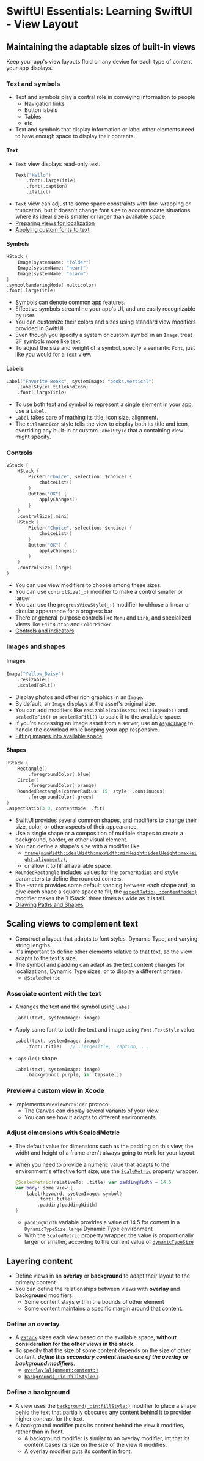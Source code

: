 # SwiftUI Essentials: Learning SwiftUI - View Layout

## Maintaining the adaptable sizes of built-in views

Keep your app's view layouts fluid on any device for each type of content your app displays.

### Text and symbols

- Text and symbols play a contral role in conveying information to people
    - Navigation links
    - Button labels
    - Tables
    - etc
- Text and symbols that display information or label other elements need to have enough space to display their contents.

#### Text

- `Text` view displays read-only text.
    ```swift
    Text("Hello")
        .font(.largeTitle)
        .font(.caption)
        .italic()
    ```
- `Text` view can adjust to some space constraints with line-wrapping or truncation, but it doesn't change font size to accommodate situations where its ideal size is smaller or larger than available space.
- [Preparing views for localization](https://developer.apple.com/documentation/SwiftUI/Preparing-Views-for-Localization)
- [Applying custom fonts to text](https://developer.apple.com/documentation/SwiftUI/Applying-Custom-Fonts-to-Text)

#### Symbols

```swift
HStack {
    Image(systemName: "folder")
    Image(systemName: "heart")
    Image(systemName: "alarm")
}
.symbolRenderingMode(.multicolor)
.font(.largeTitle)
```

- Symbols can denote common app features.
- Effective symbols streamline your app's UI, and are easily recognizable by user.
- You can customize their colors and sizes using standard view modifiers provided in SwiftUI.
- Even though you specify a system or custom symbol in an `Image`, treat SF symbols more like text.
- To adjust the size and weight of a symbol, specify a semantic `Font`, just like you would for a `Text` view.

#### Labels

```swift
Label("Favorite Books", systemImage: "books.vertical")
    .labelStyle(.titleAndIcon)
    .font(.largeTitle)
```

- To use both text and symbol to represent a single element in your app, use a `Label`.
- `Label` takes care of mathing its title, icon size, alignment.
- The `titleAndIcon` style tells the view to display both its title and icon, overriding any built-in or custom `LabelStyle` that a containing view might specify.

### Controls

```swift
VStack {
    HStack {
        Picker("Choice", selection: $choice) {
            choiceList()
        }
        Button("OK") {
            applyChanges()
        }
    }
    .controlSize(.mini)
    HStack {
        Picker("Choice", selection: $choice) {
            choiceList()
        }
        Button("OK") {
            applyChanges()
        }
    }
    .controlSize(.large)
}
```

- You can use view modifiers to choose among these sizes.
- You can use `controlSize(_:)` modifier to make a control smaller or larger
- You can use the `progressViewStyle(_:)` modifier to chhose a linear or circular appearance for a progress bar
- There ar general-purpose controls like `Menu` and `Link`, and specialized views like `EditButton` and `ColorPicker`.
- [Controls and indicators](https://developer.apple.com/documentation/SwiftUI/Controls-and-indicators)

### Images and shapes

#### Images

```swift
Image("Yellow_Daisy")
    .resizable()
    .scaledToFit()
```

- Display photos and other rich graphics in an `Image`.
- By default, an `Image` displays at the asset's original size.
- You can add modifiers like `resizable(capInsets:resizingMode:)` and `scaledToFit()` or `scaledToFill()` to scale it to the available space.
- If you're accessing an image asset from a server, use an [`AsyncImage`](https://developer.apple.com/documentation/SwiftUI/AsyncImage) to handle the download while keeping your app responsive.
- [Fitting images into available space](https://developer.apple.com/documentation/SwiftUI/Fitting-Images-into-Available-Space)

#### Shapes

```swift
HStack {
    Rectangle()
        .foregroundColor(.blue)
    Circle()
        .foregroundColor(.orange)
    RoundedRectangle(cornerRadius: 15, style: .continuous)
        .foregroundColor(.green)
}
.aspectRatio(3.0, contentMode: .fit)
```

- SwiftUI provides several common shapes, and modifiers to change their size, color, or other aspects of their appearance.
- Use a single shape or a composition of multiple shapes to create a background, border, or other visual element.
- You can define a shape's size with a modifier like
    - [`frame(minWidth:idealWidth:maxWidth:minHeight:idealHeight:maxHeight:alignment:)`](https://developer.apple.com/documentation/SwiftUI/View/frame(minWidth:idealWidth:maxWidth:minHeight:idealHeight:maxHeight:alignment:)),
    - or allow it to fill all available space.
- `RoundedRectangle` includes values for the `cornerRadius` and `style` parameters to define the rounded corners.
- The `HStack` provides some default spacing between each shape and, to give each shape a square space to fill, the [`aspectRatio(_:contentMode:)`](https://developer.apple.com/documentation/SwiftUI/View/aspectRatio(_:contentMode:)-6j7xz) modifier makes the `HStack` three times as wide as it is tall.
- [Drawing Paths and Shapes](https://developer.apple.com/tutorials/SwiftUI/drawing-paths-and-shapes)

## Scaling views to complement text

- Construct a layout that adapts to font styles, Dynamic Type, and varying string lengths.
- It's important to define other elements relative to that text, so the view adapts to the text's size.
- The symbol and padding can adapt as the text content changes for localizations, Dynamic Type sizes, or to display a different phrase.
    - `@ScaledMetric`

### Associate content with the text

- Arranges the text and the symbol using `Label`
    ```swift
    Label(text, systemImage: image)
    ```
- Apply same font to both the text and image using `Font.TextStyle` value.
    ```swift
    Label(text, systemImage: image)
        .font(.title)   // .largeTitle, .caption, ...
    ```
- `Capsule()` shape
    ```swift
    Label(text, systemImage: image)
        .background(.purple, in: Capsule())
    ```

### Preview a custom view in Xcode

- Implements `PreviewProvider` protocol.
    - The Canvas can display several variants of your view.
    - You can see how it adapts to different environments.

### Adjust dimensions with ScaledMetric

- The default value for dimensions such as the padding on this view, the widht and height of a frame aren't always going to work for your layout.
- When you need to provide a numeric value that adapts to the environment's effective font size, use the [`ScaleMetric`](https://developer.apple.com/documentation/SwiftUI/ScaledMetric) property wrapper.
    ```swift
    @ScaledMetric(relativeTo: .title) var paddingWidth = 14.5
    var body: some View {
        label(keyword, systemImage: symbol)
            .font(.title)
            .padding(paddingWidth)
    }
    ```

    - `paddingWidth` variable provides a value of 14.5 for content in a `DynamicTypeSize.large` Dynamic Type environment
    - With the `ScaledMetric` property wrapper, the value is proportionally larger or smaller, according to the current value of [`dynamicTypeSize`](https://developer.apple.com/documentation/SwiftUI/EnvironmentValues/dynamicTypeSize)

## Layering content

- Define views in an **overlay** or **background** to adapt their layout to the primary content.
- You can define the relationships between views with **overlay** and **background** modifiers.
    - Some content stays within the bounds of other element
    - Some content maintains a specific margin around that content.

### Define an overlay

- A [`ZStack`](https://developer.apple.com/documentation/SwiftUI/ZStack) sizes each view based on the available space, **without consideration for the other views in the stack**.
- To specify that the size of some content depends on the size of other content, ***define this secondary content inside one of the overlay or background modifiers***.
    - [`overlay(alignment:content:)`](https://developer.apple.com/documentation/SwiftUI/View/overlay(alignment:content:))
    - [`background(_:in:fillStyle:)`](https://developer.apple.com/documentation/SwiftUI/View/background(_:in:fillStyle:)-20tq5)

### Define a background

- A view uses the [`background(_:in:fillStyle:)`](https://developer.apple.com/documentation/SwiftUI/View/background(_:in:fillStyle:)-20tq5) modifier to place a shape behid the text that partially obscures any content behind it to provider higher contrast for the text.
- A background modifier puts its content behind the view it modifies, rather than in front.
    - A background modifier is similar to an overlay modifier, int that its content bases its size on the size of the view it modifies.
    - A overlay modifier puts its content in front.
    